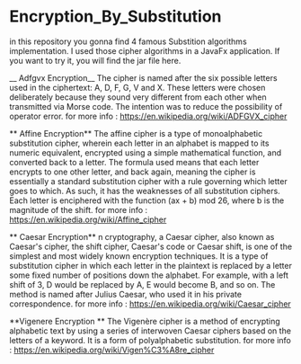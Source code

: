 # Encryption_By_Substitution

in this repository you gonna find 4 famous Substition algorithms implementation.
I used those cipher algorithms in a JavaFx application. 
If you want to try it, you will find the jar file here.

__ Adfgvx Encryption__
The cipher is named after the six possible letters used in the ciphertext: A, D, F, G, V and X. These letters were chosen deliberately because they sound very different from each other when transmitted via Morse code. The intention was to reduce the possibility of operator error.
for more info : https://en.wikipedia.org/wiki/ADFGVX_cipher

** Affine Encryption**
The affine cipher is a type of monoalphabetic substitution cipher, wherein each letter in an alphabet is mapped to its numeric equivalent, encrypted using a simple mathematical function, and converted back to a letter. The formula used means that each letter encrypts to one other letter, and back again, meaning the cipher is essentially a standard substitution cipher with a rule governing which letter goes to which. As such, it has the weaknesses of all substitution ciphers. Each letter is enciphered with the function (ax + b) mod 26, where b is the magnitude of the shift.
for more info : https://en.wikipedia.org/wiki/Affine_cipher

** Caesar Encryption**
n cryptography, a Caesar cipher, also known as Caesar's cipher, the shift cipher, Caesar's code or Caesar shift, is one of the simplest and most widely known encryption techniques. It is a type of substitution cipher in which each letter in the plaintext is replaced by a letter some fixed number of positions down the alphabet. For example, with a left shift of 3, D would be replaced by A, E would become B, and so on. The method is named after Julius Caesar, who used it in his private correspondence.
for more info : https://en.wikipedia.org/wiki/Caesar_cipher

**Vigenere Encryption **
The Vigenère cipher is a method of encrypting alphabetic text by using a series of interwoven Caesar ciphers based on the letters of a keyword. It is a form of polyalphabetic substitution.
for more info : https://en.wikipedia.org/wiki/Vigen%C3%A8re_cipher




